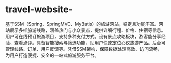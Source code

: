 # travel-website-
基于SSM（Spring、SpringMVC、MyBatis）的旅游网站，稳定且功能丰富。网站展示多样旅游线路，涵盖热门与小众景点，提供详细行程、价格、住宿等信息。用户可在线预订旅游项目，支持多种支付方式。设有景点攻略板块，游客能分享经验、查看点评。具备智能搜索与筛选功能，助用户快速定位心仪旅游产品。后台可管理线路、订单、用户反馈等。凭借SSM架构，保障数据处理高效、访问流畅，为用户打造便捷、安全的一站式旅游服务平台。 
